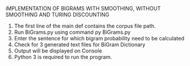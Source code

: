 iMPLEMENTATION OF BIGRAMS WITH SMOOTHING, WITHOUT SMOOTHING AND TURING DISCOUNTING

1. The first line of the main def contains the corpus file path.
2. Run BiGrams.py using command py BiGrams.py
3. Enter the sentence for which bigram probability need to be calculated
4. Check for 3 generated text files for BiGram Dictionary
5. Output will be displayed on Console
6. Python 3 is required to run the program.
